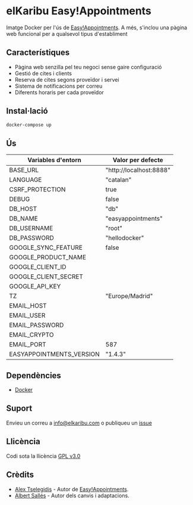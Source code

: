 # elKaribu Easy!Appointments

Imatge Docker per l'ús de [Easy!Appointments](https://easyappointments.org/). A més, s'inclou una pàgina web funcional per a 
qualsevol tipus d'establiment

## Característiques

* Pàgina web senzilla pel teu negoci sense gaire configuració
* Gestió de cites i clients
* Reserva de cites segons proveïdor i servei
* Sistema de notificacions per correu
* Diferents horaris per cada proveïdor

## Instal·lació

```sh
docker-compose up
```

## Ús

| Variables d'entorn         | Valor per defecte       |
| -------------------------- | ----------------------- |
| BASE_URL                   | "http://localhost:8888" |
| LANGUAGE                   | "catalan"               |
| CSRF_PROTECTION            | true                    |
| DEBUG                      | false                   |
| DB_HOST                    | "db"                    |
| DB_NAME                    | "easyappointments"      |
| DB_USERNAME                | "root"                  |
| DB_PASSWORD                | "hellodocker"           |
| GOOGLE_SYNC_FEATURE        | false                   |
| GOOGLE_PRODUCT_NAME        |                         |
| GOOGLE_CLIENT_ID           |                         |
| GOOGLE_CLIENT_SECRET       |                         |
| GOOGLE_API_KEY             |                         |
| TZ                         | "Europe/Madrid"         |
| EMAIL_HOST                 |                         |
| EMAIL_USER                 |                         |
| EMAIL_PASSWORD             |                         |
| EMAIL_CRYPTO               |                         |
| EMAIL_PORT                 | 587                     |
| EASYAPPOINTMENTS_VERSION   | "1.4.3"                 |


## Dependències

* [Docker](https://www.docker.com/)

## Suport

Envieu un correu a [info@elkaribu.com](mailto:info@elkaribu.com) o publiqueu un [issue](https://github.com/elkaribu/easyappointments/issues/new)

## Llicència

Codi sota la llicència [GPL v3.0](https://www.gnu.org/licenses/gpl-3.0.en.html)


## Crèdits

* [Alex Tselegidis](https://alextselegidis.com/) - Autor de [Easy!Appointments](https://easyappointments.org/).
* [Albert Sallés](https://github.com/albertsalles4) - Autor dels canvis i adaptacions.

